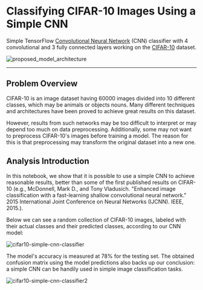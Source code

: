# Classifying CIFAR-10 Images Using a Simple CNN

Simple TensorFlow [Convolutional Neural Network] (CNN) classifier with 4 convolutional and 3 fully connected layers working on the [CIFAR-10] dataset.

![proposed_model_architecture](https://user-images.githubusercontent.com/33037020/188351488-ec1d6e2e-33b7-4500-80d3-411a2f4d1e80.png)

---

## Problem Overview

CIFAR-10 is an image dataset having 60000 images divided into 10 different classes, which may be animals or objects nouns. Many different techniques and architectures have been proved to achieve great results on this dataset. 

However, results from such networks may be too difficult to interpret or may depend too much on data preprocessing. Additionally, some may not want to preprocess CIFAR-10's images before training a model. The reason for this is that preprocessing may transform the original dataset into a new one.

## Analysis Introduction

In this notebook, we show that it is possible to use a simple CNN to achieve reasonable results, better than some of the first published results on CIFAR-10 (e.g., McDonnell, Mark D., and Tony Vladusich. "Enhanced image classification with a fast-learning shallow convolutional neural network." 2015 International Joint Conference on Neural Networks (IJCNN). IEEE, 2015.).

Below we can see a random collection of CIFAR-10 images, labeled with their actual classes and their predicted classes, according to our CNN model:

![cifar10-simple-cnn-classifier](https://user-images.githubusercontent.com/33037020/188351002-543d42d9-194b-44d0-8710-fb6091502804.png)

The model's accuracy is measured at 78% for the testing set. The obtained confusion matrix using the model predictions also backs up our conclusion: a simple CNN can be handily used in simple image classification tasks. 

![cifar10-simple-cnn-classifier2](https://user-images.githubusercontent.com/33037020/188351005-428f1934-3892-4c53-8519-214dc14a266e.png)

[//]: #

[Convolutional Neural Network]: <https://insightsimaging.springeropen.com/articles/10.1007/s13244-018-0639-9>
[CIFAR-10]: <https://www.cs.toronto.edu/~kriz/cifar.html>
